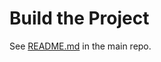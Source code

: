 # Build the Project

See [README.md](https://github.com/jomjol/AI-on-the-edge-device/blob/master/code/README.md) in the main repo.
